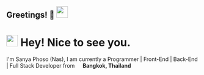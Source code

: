 ## Greetings! 👋 <img src="https://media.discordapp.net/attachments/1329023523188113421/1329023860473073704/meow_attention.gif?ex=6788d56c&is=678783ec&hm=7d823daee437b76a9b0967631de3b3fa0a0943bf3498a6b25d53988c4e54112d&=&width=152&height=160" width="30"/>

<h1><img src="https://media.discordapp.net/attachments/1329023523188113421/1329023860473073704/meow_attention.gif?ex=6788d56c&is=678783ec&hm=7d823daee437b76a9b0967631de3b3fa0a0943bf3498a6b25d53988c4e54112d&=&width=152&height=160" width="30"/> Hey! Nice to see you.</h1>

I'm Sanya Phoso (Nas), I am currently a Programmer | Front-End | Back-End | Full Stack Developer from <img src="https://www.flaticon.com/free-icon/world_16022754?related_id=16022754" width="13"/> <b>Bangkok, Thailand</b>

<!--
**sanyaphoso/sanyaphoso** is a ✨ _special_ ✨ repository because its `README.md` (this file) appears on your GitHub profile.

Here are some ideas to get you started:

- 🔭 I’m currently working on ...
- 🌱 I’m currently learning ...
- 👯 I’m looking to collaborate on ...
- 🤔 I’m looking for help with ...
- 💬 Ask me about ...
- 📫 How to reach me: ...
- 😄 Pronouns: ...
- ⚡ Fun fact: ...
-->
